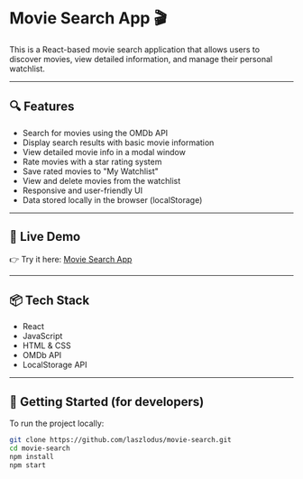 # Movie Search App 🎬

This is a React-based movie search application that allows users to discover movies, view detailed information, and manage their personal watchlist.

---

## 🔍 Features
- Search for movies using the OMDb API
- Display search results with basic movie information
- View detailed movie info in a modal window
- Rate movies with a star rating system
- Save rated movies to "My Watchlist"
- View and delete movies from the watchlist
- Responsive and user-friendly UI
- Data stored locally in the browser (localStorage)

---

## 🚀 Live Demo
👉 Try it here:  [Movie Search App](https://ld-movie-search.netlify.app/)

---

## 📦 Tech Stack
- React
- JavaScript
- HTML & CSS
- OMDb API
- LocalStorage API

---

## 📂 Getting Started (for developers)
To run the project locally:

```bash
git clone https://github.com/laszlodus/movie-search.git
cd movie-search
npm install
npm start
